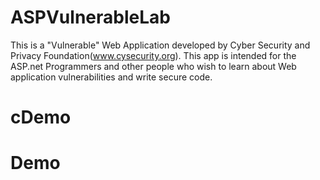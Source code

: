 # ASPVulnerableLab
This is a "Vulnerable" Web Application developed by Cyber Security and Privacy Foundation(www.cysecurity.org). This app is intended for the ASP.net Programmers and other people who wish to learn about Web application vulnerabilities and write secure code.
# cDemo
# Demo

